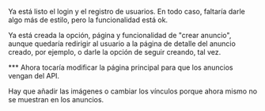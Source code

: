 Ya está listo el login y el registro de usuarios. En todo caso, faltaría darle algo más de estilo, pero la funcionalidad está ok.

Ya está creada la opción, página y funcionalidad de "crear anuncio", aunque quedaría redirigir al usuario a la página de detalle del anuncio creado, por ejemplo, o darle la opción de seguir creando, tal vez.


*** Ahora tocaría modificar la página principal para que los anuncios vengan del API.

Hay que añadir las imágenes o cambiar los vínculos porque ahora mismo no se muestran en los anuncios.
